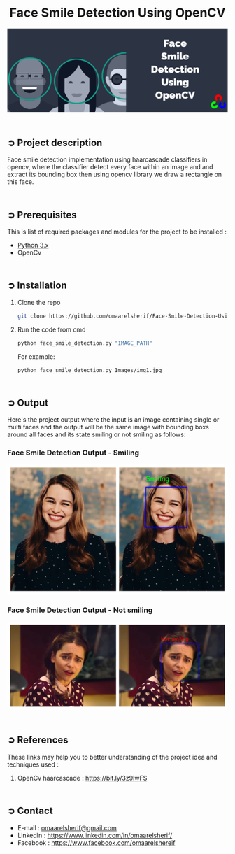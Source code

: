 <!-- PROJECT TITLE -->
<h1 align="center">Face Smile Detection Using OpenCV</h1>

<!-- HEADER -->
<p align="center">
  <img src="Images/Face_Smile_Header.jpg"/>
</p>

<!-- PROJECT DESCRIPTION -->
## <br>**➲ Project description**
Face smile detection implementation using haarcascade classifiers in opencv, where the classifier detect every face within an image
and and extract its bounding box then using opencv library we draw a rectangle on this face.

<!-- PREREQUISTIES -->
## <br>**➲ Prerequisites**
This is list of required packages and modules for the project to be installed :
* <a href="https://www.python.org/downloads/" target="_blank">Python 3.x</a>
* OpenCv 

<!-- INSTALLATION -->
## <br>**➲ Installation**
1. Clone the repo
   ```sh
   git clone https://github.com/omaarelsherif/Face-Smile-Detection-Using-OpenCV.git
   ```
2. Run the code from cmd
   ```sh
   python face_smile_detection.py "IMAGE_PATH"
   ```
   For example:
   ```sh
   python face_smile_detection.py Images/img1.jpg
   ```

<!-- OUTPUT -->
## <br>**➲ Output**
Here's the project output where the input is an image containing single or multi faces and the output will be the same image with bounding boxs around all faces and its state smiling or not smiling as follows:
<h3>Face Smile Detection Output - Smiling</h3>

![](/Output/output1.jpg "Face Detection Output - Smiling")

<h3>Face Smile Detection Output - Not smiling</h3>

![](/Output/output2.jpg "Face Detection Output - Not smiling")

<!-- REFERENCES -->
## <br>**➲ References**
These links may help you to better understanding of the project idea and techniques used :
1. OpenCv haarcascade : https://bit.ly/3z9IwFS
   
<!-- CONTACT -->
## <br>**➲ Contact**
- E-mail   : [omaarelsherif@gmail.com](mailto:omaarelsherif@gmail.com)
- LinkedIn : https://www.linkedin.com/in/omaarelsherif/
- Facebook : https://www.facebook.com/omaarelshereif
